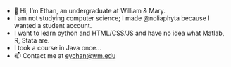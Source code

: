 - 👋 Hi, I’m Ethan, an undergraduate at William & Mary. 
- I am not studying computer science; I made @noliaphyta because I wanted a student account.
- I want to learn python and HTML/CSS/JS and have no idea what Matlab, R, Stata are.
- I took a course in Java once...
- 📫 Contact me at eychan@wm.edu

<!---
noliaphyta/noliaphyta is a ✨ special ✨ repository because its `README.md` (this file) appears on your GitHub profile.
You can click the Preview link to take a look at your changes.
--->
